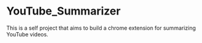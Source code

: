 # YouTube_Summarizer
This is a self project that aims to build a chrome extension for summarizing YouTube videos.
